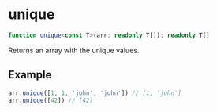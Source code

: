 # unique

```ts
function unique<const T>(arr: readonly T[]): readonly T[]
```

Returns an array with the unique values.

## Example

```ts
arr.unique([1, 1, 'john', 'john']) // [1, 'john']
arr.unique([42]) // [42]
```
